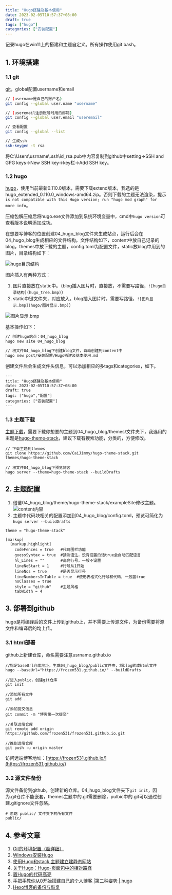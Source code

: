```yaml
---
title: "Hugo搭建及基本使用"
date: 2023-02-05T10:57:37+08:00
draft: true
tags: ["hugo"]
categories: ["安装配置"]
---
```


记录hugo在win11上的搭建和主题自定义。所有操作使用git bash。

## 1. 环境搭建
### 1.1 git
[git](https://git-scm.com/downloads)，global配置username和email
```bash
// (username是自己的账户名)
git config --global user.name "username"   

// (useremail注册账号时用的邮箱)
git config --global user.email "useremail"     

// 查看配置
git config --global --list

// 生成ssh
ssh-keygen -t rsa
```

将C:\Users\usrname\\.ssh\id_rsa.pub中内容复制到github中setting->SSH and GPG keys->New SSH key->key栏->Add SSH key。

### 1.2 hugo
[hugo](https://github.com/gohugoio/hugo/releases)，使用当前最新0.110.0版本，需要下载extend版本，我选的是hugo_extended_0.110.0_windows-amd64.zip。否则下载的主题无法渲染，提示```is not compatible with this Hugo version; run "hugo mod graph" for more info```。

压缩包解压缩后将hugo.exe文件添加到系统环境变量中，cmd中```hugo version```可查看版本说明添加成功。

在想要写博客的位置创建04_hugo_blog文件夹生成站点，运行后会在04_hugo_blog生成相应的文件结构。文件结构如下，content中放自己记录的blog，themes中放下载的主题，config.toml为配置文件，static放blog中用到的图片，目录结构如下：

![hugo目录结构](hugo_tree.bmp)

图片插入有两种方式：
1. 图片直接放在static中。（blog插入图片时，直接放，不需要写路径，```![hugo目录结构](hugo_tree.bmp)```）
2. static中键文件夹，对应放入。blog插入图片时，需要写路径，```![图片显示.bmp](hugo/图片显示.bmp)```）

![图片显示.bmp](hugo/图片显示.bmp)

基本操作如下：
```bash
// 创建hugo站点：04_hugo_blog
hugo new site 04_hugo_blog

// 根文件04_hugo_blog下创建blog文件，自动创建到content中
hugo new post/安装配置/Hugo搭建及基本使用.md
```

创建文件后会生成文件头信息，可以添加相应的多tags和categories，如下。

```
---
title: "Hugo搭建及基本使用"
date: 2023-02-05T10:57:37+08:00
draft: true
tags: ["hugo","配置"]
categories: ["安装配置"]
---
```

### 1.3 主题下载
[主题下载](https://themes.gohugo.io/)，需要下载你想要的主题到04_hugo_blog/themes/文件夹下，我选用的主题是[hugo-theme-stack](https://github.com/CaiJimmy/hugo-theme-stack)，建议下载有搜索功能，分类的，方便修改。
```
// 下载主题到themes
git clone https://github.com/CaiJimmy/hugo-theme-stack.git themes/hugo-theme-stack

// 根文件04_hugo_blog下预览博客
hugo server --theme=hugo-theme-stack --buildDrafts
```

## 2. 主题配置
1. 借鉴04_hugo_blog/theme/hugo-theme-stack/exampleSite修改主题。
![content内容](hugo_content.bmp)
2. 主题中代码块相关的配置添加到04_hugo_blog/config.toml，预览可简化为```hugo server --buildDrafts```
```
theme = "hugo-theme-stack"

[markup]
  [markup.highlight]
    codeFences = true   #代码围栏功能
    guessSyntax = true  #猜测语法，没有设置的话true会自动匹配语言
    hl_Lines = ""       #高亮行号，一般不设置
    lineNoStart = 1     #行号从1开始
    lineNos = true      #是否显示行号
    lineNumbersInTable = true  #使用表格式化行号和代码，一般置true
    noClasses = true    
    style = "github"    #主题风格
    tabWidth = 4
```

## 3. 部署到github
hugo是将编译后的文件上传到github上，并不需要上传源文件，为备份需要将源文件和编译后的均上传。

### 3.1 html部署
github上新建仓库，命名需要注意usrname.github.io

```
//指定baseUrl仓库地址，生成04_hugo_blog/public文件夹，将blog转成html文件
hugo --baseUrl="https://frozen531.github.io/" --buildDrafts

//进入public，创建git仓库
git init

//添加所有文件
git add .

//添加提交信息
git commit -m "博客第一次提交"

//关联远端仓库
git remote add origin https://github.com/frozen531/frozen531.github.io.git

//推到远端仓库
git push -u origin master
```

访问远端博客地址：[https://frozen531.github.io/](https://frozen531.github.io/)


### 3.2 源文件备份
源文件备份到github，创建新的仓库。04_hugo_blog文件夹下```git init```，因为.git仓库不能嵌套，themes主题中的.git需要删除，pulbic中的.git可以通过创建.gitignore文件忽略。
```
# 忽略 public/ 文件夹下的所有文件
public/
```

## 4. 参考文章
1. [Git的环境配置（超详细）](https://blog.csdn.net/shuang_waiwai/article/details/121108964)
2. [Windows安装Hugo](http://www.manongjc.com/detail/60-ldtkuvvzfmljerl.html)
3. [使用Hugo和stack 主题建立建静态网站](https://zhongyang.wang/post/1662875174/)
4. [关于Hugo：Hugo-页面包中的相对路径](https://www.codenong.com/53464336/)
5. [置Hugo的代码高亮](https://www.cnblogs.com/brady-wang/p/13830095.html)
6. [手把手教你从0开始搭建自己的个人博客 |第二种姿势 | hugo](https://www.bilibili.com/video/BV1q4411i7gL/?spm_id_from=333.1007.top_right_bar_window_history.content.click&vd_source=b6daecdfe358d06b1107a6d13e19fe3f)
7. [Hexo博客的备份与恢复](https://www.dandelioncloud.cn/article/details/1586880018842374146)

